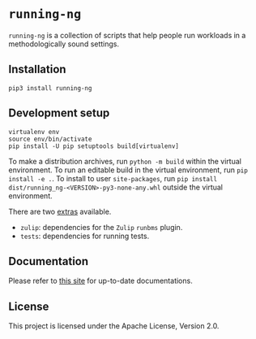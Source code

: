 # `running-ng`
`running-ng` is a collection of scripts that help people run workloads in a methodologically sound settings.

## Installation
`pip3 install running-ng`

## Development setup
```console
virtualenv env
source env/bin/activate
pip install -U pip setuptools build[virtualenv]
```

To make a distribution archives, run `python -m build` within the virtual environment.
To run an editable build in the virtual environment, run `pip install -e .`.
To install to user `site-packages`, run `pip install dist/running_ng-<VERSION>-py3-none-any.whl` outside the virtual environment.

There are two [extras](https://peps.python.org/pep-0508/#extras) available.
- `zulip`: dependencies for the `Zulip` `runbms` plugin.
- `tests`: dependencies for running tests.

## Documentation
Please refer to [this site](https://anupli.github.io/running-ng/) for up-to-date documentations.

## License
This project is licensed under the Apache License, Version 2.0.
